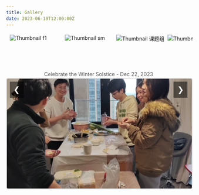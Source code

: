 ```yaml
---
title: Gallery
date: 2023-06-19T12:00:00Z
---
```


<style>
    h1 {
        text-align: center;
        margin-bottom: 2px; /* 减小标题下方的间距 */
    }

    .gallery {
        display: flex;
        flex-direction: column;
        align-items: center;
        margin-top: 3px; /* 减小整个gallery的上边距 */
    }

    .gallery-thumbnails {
        display: flex;
        justify-content: flex-start; /* 使缩略图从左边开始排列 */
        gap: 10px; /* 减小缩略图之间的间距 */
        overflow-x: auto; /* 添加水平滚动条 */
        white-space: nowrap; /* 防止缩略图换行 */
        width: 100%; /* 利用更大区域来显示缩略图 */
        margin-bottom: 2px; /* 减小缩略图和描述之间的间距 */
        padding: 5px; /* 添加一些内边距以增加滚动条的可见性 */
    }

    .thumbnail-container {
        display: inline-flex; /* 使容器显示为行内块级元素 */
        flex-direction: column;
        align-items: center;
        cursor: pointer;
    }

    .thumbnail-container img {
        width: 130px; /* 调整缩略图的宽度 */
        height: 90px; /* 调整缩略图的高度 */
        transition: transform 0.3s;
    }

    .thumbnail-container img:hover {
        transform: scale(1.1);
        border: 2px solid #ddd;
        border-radius: 5px;
    }

    .thumbnail-container p {
        margin-top: 2px; /* 减小描述和缩略图之间的间距 */
        font-size: 0.9em; /* 调整描述文本的大小 */
        color: #777;
        text-align: center;
    }

    .gallery-main {
        width: 100%; /* 利用父容器的宽度 */
        max-width: 90vw; /* 设置最大宽度为视口宽度的90% */
        text-align: center;
        position: relative;
        margin: 0 auto; /* 水平居中 */
    }

    .gallery-main img {
        max-width: 100%; /* 图片最大宽度为100%，以免在小屏幕上拉伸过大 */
        height: auto;
        border: 2px solid #ddd;
        border-radius: 5px;
        transition: opacity 2s ease-in-out; /* 过渡效果时间 */
        opacity: 1;
    }

    #mainImageDescription {
        margin-top: 2px; /* 减小描述和缩略图之间的间距 */
        margin-bottom: 2px; /* 减小描述和主图之间的间距 */
        font-size: 1em; /* 调整描述文本的大小 */
        color: #555;
        transition: opacity 2s ease-in-out; /* 将过渡效果时间增加到2秒 */
        opacity: 1;
    }

    .gallery-nav {
        position: absolute;
        top: 10px; /* 将按钮移动到图片上方 */
        background-color: rgba(0, 0, 0, 0.5);
        color: white;
        border: none;
        font-size: 1.5em; /* 调整导航按钮的大小 */
        padding: 10px; /* 增加按钮的内边距 */
        cursor: pointer;
        z-index: 1;
    }

    .gallery-nav.left {
        left: 10px; /* 将左边按钮放在左上角 */
    }

    .gallery-nav.right {
        right: 10px; /* 将右边按钮放在右上角 */
    }

    /* 添加滚动条样式 */
    .gallery-thumbnails::-webkit-scrollbar {
        height: 8px; /* 滚动条的高度 */
    }

    .gallery-thumbnails::-webkit-scrollbar-thumb {
        background: #888; /* 滚动条的颜色 */
        border-radius: 4px;
    }

    .gallery-thumbnails::-webkit-scrollbar-thumb:hover {
        background: #555; /* 滚动条悬停时的颜色 */
    }

    .gallery-thumbnails::-webkit-scrollbar-track {
        background: #f1f1f1; /* 滚动条轨道的颜色 */
    }
</style>

<div class="gallery">
    <div class="gallery-thumbnails">
        <div class="thumbnail-container" onclick="showImage(0, true)">
            <img src="/images/dz.jpg" alt="Thumbnail dz">
        </div>
        <div class="thumbnail-container" onclick="showImage(1, true)">
            <img src="/images/f1.jpg" alt="Thumbnail f1">
        </div>
        <div class="thumbnail-container" onclick="showImage(2, true)">
            <img src="/images/rafting1.jpg" alt="Thumbnail rafting1">
        </div>
        <div class="thumbnail-container" onclick="showImage(3, true)">
            <img src="/images/sm.jpg" alt="Thumbnail sm">
        </div>
        <div class="thumbnail-container" onclick="showImage(4, true)">
            <img src="/images/课题组合照.jpg" alt="Thumbnail 课题组合照">
        </div>
        <div class="thumbnail-container" onclick="showImage(5, true)">
            <img src="/images/毕业典礼合照.jpg" alt="Thumbnail 毕业典礼合照">
        </div>
        <div class="thumbnail-container" onclick="showImage(6, true)">
            <img src="/images/龙林毕业聚餐.jpg" alt="Thumbnail 龙林毕业聚餐">
        </div>
        <div class="thumbnail-container" onclick="showImage(7, true)">
            <img src="/images/羽毛球赛.jpg" alt="Thumbnail 羽毛球赛">
        </div>
    </div>
    <p id="mainImageDescription">Celebrate the Winter Solstice - Dec 22, 2023</p>
    <div class="gallery-main">
        <button class="gallery-nav left" onclick="showPreviousImage()">&#10094;</button>
        <img src="/images/dz.jpg" alt="Main Image" id="mainImage">
        <button class="gallery-nav right" onclick="showNextImage()">&#10095;</button>
    </div>
</div>

<script>
    const images = [
        {
            src: '/images/dz.jpg',
            description: 'Celebrate the Winter Solstice - Dec 22, 2023'
        },
        {
            src: '/images/f1.jpg',
            description: 'Camping trip at Shimen - Jan 7, 2024'
        },
        {
            src: '/images/rafting1.jpg',
            description: 'First team-building activity, white-water rafting - Jul 25, 2023'
        },
        {
            src: '/images/sm.jpg',
            description: 'Camping trip at Shimen - Jan 7, 2024'
        },
        {
            src: '/images/课题组合照.jpg',
            description: 'College photo day - Jun 7, 2024'
        },
        {
            src: '/images/毕业典礼合照.jpg',
            description: 'College graduation ceremony - Jun 18, 2024'
        },
        {
            src: '/images/龙林毕业聚餐.jpg',
            description: 'Undergraduate graduation dinner - Jun 19, 2024'
        },
        {
            src: '/images/羽毛球赛.jpg',
            description: 'Graduate student badminton friendly match - May 21, 2024'
        }
    ];

    let currentIndex = 0;
    let autoSwitchInterval;
    const transitionTime = 2000; // 2秒
    const quickTransitionTime = 500; // 0.5秒

    function showImage(index, quick = false) {
        currentIndex = index;
        const mainImage = document.getElementById('mainImage');
        const mainImageDescription = document.getElementById('mainImageDescription');

        if (quick) {
            mainImage.style.transition = `opacity ${quickTransitionTime}ms ease-in-out`;
            mainImageDescription.style.transition = `opacity ${quickTransitionTime}ms ease-in-out`;
        } else {
            mainImage.style.transition = `opacity ${transitionTime}ms ease-in-out`;
            mainImageDescription.style.transition = `opacity ${transitionTime}ms ease-in-out`;
        }

        // 淡出效果
        mainImage.style.opacity = 0;
        mainImageDescription.style.opacity = 0;

        setTimeout(() => {
            mainImage.src = images[index].src;
            mainImageDescription.textContent = images[index].description;

            // 淡入效果
            mainImage.style.opacity = 1;
            mainImageDescription.style.opacity = 1;
        }, quick ? quickTransitionTime : transitionTime);

        resetAutoSwitch();
    }

    function showNextImage() {
        currentIndex = (currentIndex + 1) % images.length;
        showImage(currentIndex, true);
    }

    function showPreviousImage() {
        currentIndex = (currentIndex - 1 + images.length) % images.length;
        showImage(currentIndex, true);
    }

    function autoSwitchImages() {
        autoSwitchInterval = setInterval(showNextImage, 5000); // 将间隔时间改为5000毫秒（5秒）
    }

    function resetAutoSwitch() {
        clearInterval(autoSwitchInterval);
        autoSwitchImages();
    }

    document.addEventListener('DOMContentLoaded', () => {
        autoSwitchImages();
    });
</script>
